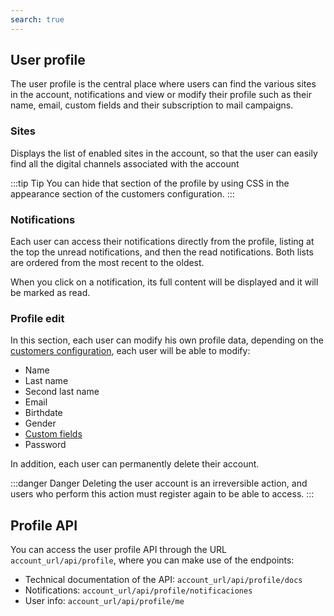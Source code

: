 ```yaml
---
search: true
---
```


## User profile

The user profile is the central place where users can find the various sites in the account, notifications and view or modify their profile such as their name, email, custom fields and their subscription to mail campaigns.

### Sites

Displays the list of enabled sites in the account, so that the user can easily find all the digital channels associated with the account

:::tip Tip
You can hide that section of the profile by using CSS in the appearance section of the customers configuration.
:::

### Notifications

Each user can access their notifications directly from the profile, listing at the top the unread notifications, and then the read notifications. Both lists are ordered from the most recent to the oldest. 

When you click on a notification, its full content will be displayed and it will be marked as read. 

### Profile edit

In this section, each user can modify his own profile data, depending on the [customers configuration](/platform/customers/users.html#customer-settings), each user will be able to modify:

* Name
* Last name
* Second last name
* Email
* Birthdate
* Gender
* [Custom fields](/platform/customers/users.html#custom-fields)
* Password

In addition, each user can permanently delete their account. 

:::danger Danger
Deleting the user account is an irreversible action, and users who perform this action must register again to be able to access.
:::

## Profile API

You can access the user profile API through the URL `account_url/api/profile`, where you can make use of the endpoints: 

* Technical documentation of the API: `account_url/api/profile/docs`
* Notifications: `account_url/api/profile/notificaciones`
* User info: `account_url/api/profile/me`

